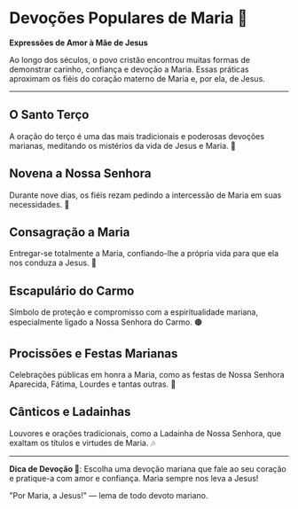 # Devoções Populares de Maria 🌷

**Expressões de Amor à Mãe de Jesus**

Ao longo dos séculos, o povo cristão encontrou muitas formas de demonstrar carinho, confiança e devoção a Maria. Essas práticas aproximam os fiéis do coração materno de Maria e, por ela, de Jesus.

---

## O Santo Terço
A oração do terço é uma das mais tradicionais e poderosas devoções marianas, meditando os mistérios da vida de Jesus e Maria. 📿

## Novena a Nossa Senhora
Durante nove dias, os fiéis rezam pedindo a intercessão de Maria em suas necessidades. 🙏

## Consagração a Maria
Entregar-se totalmente a Maria, confiando-lhe a própria vida para que ela nos conduza a Jesus. 🤲

## Escapulário do Carmo
Símbolo de proteção e compromisso com a espiritualidade mariana, especialmente ligado a Nossa Senhora do Carmo. 🟤

## Procissões e Festas Marianas
Celebrações públicas em honra a Maria, como as festas de Nossa Senhora Aparecida, Fátima, Lourdes e tantas outras. 🎉

## Cânticos e Ladainhas
Louvores e orações tradicionais, como a Ladainha de Nossa Senhora, que exaltam os títulos e virtudes de Maria. 🎶

---

**Dica de Devoção 💐**:
Escolha uma devoção mariana que fale ao seu coração e pratique-a com amor e confiança. Maria sempre nos leva a Jesus!

"Por Maria, a Jesus!" — lema de todo devoto mariano.
